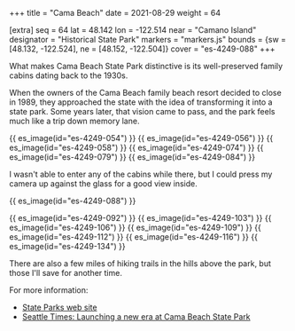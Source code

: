 +++
title = "Cama Beach"
date = 2021-08-29
weight = 64

[extra]
seq = 64
lat = 48.142
lon = -122.514
near = "Camano Island"
designator = "Historical State Park"
markers = "markers.js"
bounds = {sw = [48.132, -122.524], ne = [48.152, -122.504]}
cover = "es-4249-088"
+++

What makes Cama Beach State Park distinctive is its well-preserved family cabins dating back to the 1930s.

<!-- more -->

When the owners of the Cama Beach family beach resort decided to close in 1989, they approached the state with the idea of transforming it into a state park. Some years later, that vision came to pass, and the park feels much like a trip down memory lane.

{{ es_image(id="es-4249-054") }}
{{ es_image(id="es-4249-056") }}
{{ es_image(id="es-4249-058") }}
{{ es_image(id="es-4249-074") }}
{{ es_image(id="es-4249-079") }}
{{ es_image(id="es-4249-084") }}

I wasn't able to enter any of the cabins while there, but I could press my camera up against the glass for a good view inside.

{{ es_image(id="es-4249-088") }}

{{ es_image(id="es-4249-092") }}
{{ es_image(id="es-4249-103") }}
{{ es_image(id="es-4249-106") }}
{{ es_image(id="es-4249-109") }}
{{ es_image(id="es-4249-112") }}
{{ es_image(id="es-4249-116") }}
{{ es_image(id="es-4249-134") }}

There are also a few miles of hiking trails in the hills above the park, but those I'll save for another time.

For more information:

* [State Parks web site](https://www.parks.state.wa.us/483/Cama-Beach)
* [Seattle Times: Launching a new era at Cama Beach State Park](https://www.seattletimes.com/outdoors/launching-a-new-era-at-cama-beach-state-park/)

